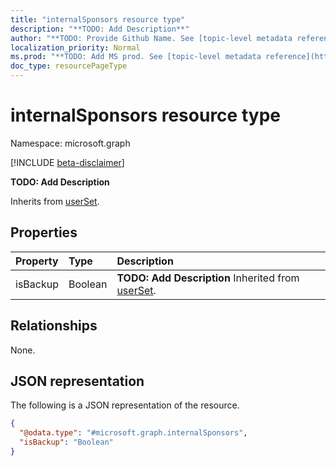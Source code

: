 ```yaml
---
title: "internalSponsors resource type"
description: "**TODO: Add Description**"
author: "**TODO: Provide Github Name. See [topic-level metadata reference](https://msgo.azurewebsites.net/add/document/guidelines/metadata.html#topic-level-metadata)**"
localization_priority: Normal
ms.prod: "**TODO: Add MS prod. See [topic-level metadata reference](https://msgo.azurewebsites.net/add/document/guidelines/metadata.html#topic-level-metadata)**"
doc_type: resourcePageType
---
```


# internalSponsors resource type

Namespace: microsoft.graph

[!INCLUDE [beta-disclaimer](../../includes/beta-disclaimer.md)]

**TODO: Add Description**


Inherits from [userSet](../resources/userset.md).

## Properties
|Property|Type|Description|
|:---|:---|:---|
|isBackup|Boolean|**TODO: Add Description** Inherited from [userSet](../resources/userset.md).|

## Relationships
None.

## JSON representation
The following is a JSON representation of the resource.
<!-- {
  "blockType": "resource",
  "@odata.type": "microsoft.graph.internalSponsors"
}
-->
``` json
{
  "@odata.type": "#microsoft.graph.internalSponsors",
  "isBackup": "Boolean"
}
```

